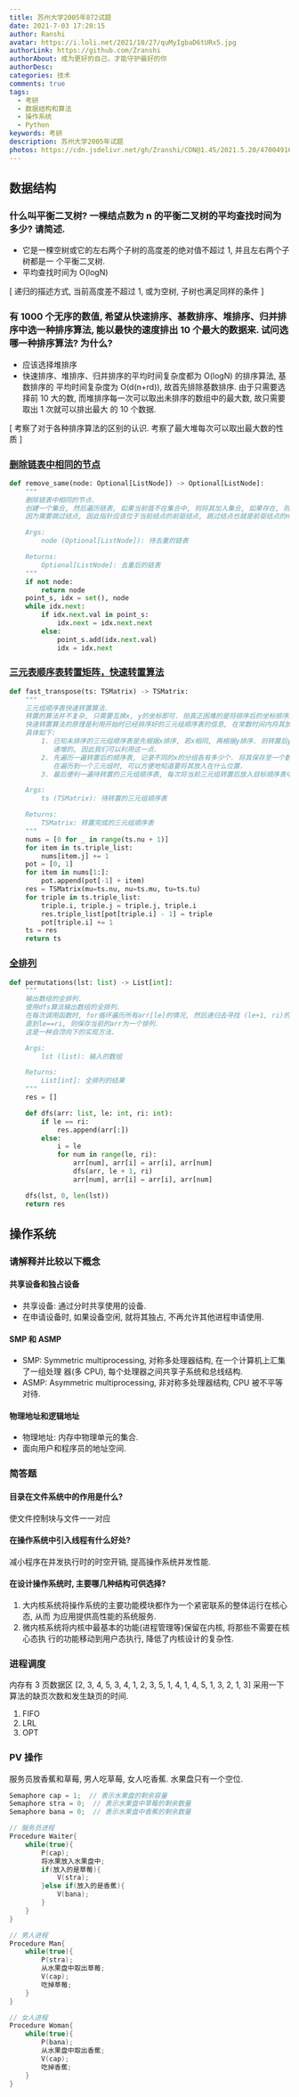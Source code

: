 ```yaml
---
title: 苏州大学2005年872试题
date: 2021-7-03 17:20:15
author: Ranshi
avatar: https://i.loli.net/2021/10/27/quMyIgbaD6tURx5.jpg
authorLink: https://github.com/Zranshi
authorAbout: 成为更好的自己，才能守护最好的你
authorDesc:
categories: 技术
comments: true
tags:
  - 考研
  - 数据结构和算法
  - 操作系统
  - Python
keywords: 考研
description: 苏州大学2005年试题
photos: https://cdn.jsdelivr.net/gh/Zranshi/CDN@1.45/2021.5.20/47004916_p0.jpg
---
```


## 数据结构

### 什么叫平衡二叉树? 一棵结点数为 n 的平衡二叉树的平均查找时间为多少? 请简述.

- 它是一棵空树或它的左右两个子树的高度差的绝对值不超过 1, 并且左右两个子树都是一
  个平衡二叉树.
- 平均查找时间为 O(logN)

[ 递归的描述方式, 当前高度差不超过 1, 或为空树, 子树也满足同样的条件 ]

### 有 1000 个无序的数值, 希望从快速排序、基数排序、堆排序、归并排序中选一种排序算法, 能以最快的速度排出 10 个最大的数据来. 试问选哪一种排序算法? 为什么?

- 应该选择堆排序
- 快速排序、堆排序、归并排序的平均时间复杂度都为 O(logN) 的排序算法, 基数排序的
  平均时间复杂度为 O(d(n+rd)), 故首先排除基数排序. 由于只需要选择前 10 大的数,
  而堆排序每一次可以取出未排序的数组中的最大数, 故只需要取出 1 次就可以排出最大
  的 10 个数据.

[ 考察了对于各种排序算法的区别的认识. 考察了最大堆每次可以取出最大数的性质 ]

### [删除链表中相同的节点](https://github.com/Zranshi/suda-problem/blob/master/src/2005/1.删除链表中相同的节点/main.py)

```python
def remove_same(node: Optional[ListNode]) -> Optional[ListNode]:
    """
    删除链表中相同的节点.
    创建一个集合, 然后遍历链表, 如果当前值不在集合中, 则将其加入集合, 如果存在, 则跳过当前结点.
    因为需要跳过结点, 因此指针应该位于当前结点的前驱结点, 跳过结点也就是前驱结点的next指向了后继结点.

    Args:
        node (Optional[ListNode]): 待去重的链表

    Returns:
        Optional[ListNode]: 去重后的链表
    """
    if not node:
        return node
    point_s, idx = set(), node
    while idx.next:
        if idx.next.val in point_s:
            idx.next = idx.next.next
        else:
            point_s.add(idx.next.val)
            idx = idx.next
```

### [三元表顺序表转置矩阵，快速转置算法](https://github.com/Zranshi/suda-problem/blob/master/src/2005/2.三元组顺序表快速转置算法/main.py)

```python
def fast_transpose(ts: TSMatrix) -> TSMatrix:
    """
    三元组顺序表快速转置算法.
    转置的算法并不复杂, 只需要互换x, y的坐标即可. 但真正困难的是将排序后的坐标排序形成顺序表.
    快速转置算法的原理是利用开始时已经排序好的三元组顺序表的信息, 在常数时间内将其放入新的三元组中.
    具体如下:
        1. 已知未排序的三元组顺序表是先根据x排序, 若x相同, 再根据y排序. 则转置后y一定是从上到下依次
           递增的, 因此我们可以利用这一点.
        2. 先遍历一遍转置后的顺序表, 记录不同的x的分组各有多少个. 将其保存至一个数组中. 这是为了
           在遍历到一个三元组时, 可以方便地知道要将其放入在什么位置.
        3. 最后便利一遍待转置的三元组顺序表, 每次将当前三元组转置后放入目标顺序表中.

    Args:
        ts (TSMatrix): 待转置的三元组顺序表

    Returns:
        TSMatrix: 转置完成的三元组顺序表
    """
    nums = [0 for _ in range(ts.nu + 1)]
    for item in ts.triple_list:
        nums[item.j] += 1
    pot = [0, 1]
    for item in nums[1:]:
        pot.append(pot[-1] + item)
    res = TSMatrix(mu=ts.nu, nu=ts.mu, tu=ts.tu)
    for triple in ts.triple_list:
        triple.i, triple.j = triple.j, triple.i
        res.triple_list[pot[triple.i] - 1] = triple
        pot[triple.i] += 1
    ts = res
    return ts
```

### [全排列](https://github.com/Zranshi/suda-problem/blob/master/src/2005/3.产生全排列/main.py)

```Python
def permutations(lst: list) -> List[int]:
    """
    输出数组的全排列.
    使用dfs算法输出数组的全排列.
    在每次调用函数时, for循环遍历所有arr[le]的情况, 然后递归去寻找 (le+1, ri)的全排列.
    直到le==ri, 则保存当前的arr为一个排列.
    这是一种自顶向下的实现方法.

    Args:
        lst (list): 输入的数组

    Returns:
        List[int]: 全排列的结果
    """
    res = []

    def dfs(arr: list, le: int, ri: int):
        if le == ri:
            res.append(arr[:])
        else:
            i = le
            for num in range(le, ri):
                arr[num], arr[i] = arr[i], arr[num]
                dfs(arr, le + 1, ri)
                arr[num], arr[i] = arr[i], arr[num]

    dfs(lst, 0, len(lst))
    return res
```

## 操作系统

### 请解释并比较以下概念

#### 共享设备和独占设备

- 共享设备: 通过分时共享使用的设备.
- 在申请设备时, 如果设备空闲, 就将其独占, 不再允许其他进程申请使用.

#### SMP 和 ASMP

- SMP: Symmetric multiprocessing, 对称多处理器结构, 在一个计算机上汇集了一组处理
  器(多 CPU), 每个处理器之间共享子系统和总线结构.
- ASMP: Asymmetric multiprocessing, 非对称多处理器结构, CPU 被不平等对待.

#### 物理地址和逻辑地址

- 物理地址: 内存中物理单元的集合.
- 面向用户和程序员的地址空间.

### 简答题

#### 目录在文件系统中的作用是什么?

使文件控制块与文件一一对应

#### 在操作系统中引入线程有什么好处?

减小程序在并发执行时的时空开销, 提高操作系统并发性能.

#### 在设计操作系统时, 主要哪几种结构可供选择?

1. 大内核系统将操作系统的主要功能模块都作为一个紧密联系的整体运行在核心态, 从而
   为应用提供高性能的系统服务.
2. 微内核系统将内核中最基本的功能(进程管理等)保留在内核, 将那些不需要在核心态执
   行的功能移动到用户态执行, 降低了内核设计的复杂性.

### 进程调度

内存有 3 页数据区 [2, 3, 4, 5, 3, 4, 1, 2, 3, 5, 1, 4, 1, 4, 5, 1, 3, 2, 1, 3]
采用一下算法的缺页次数和发生缺页的时间.

1. FIFO
2. LRL
3. OPT

### PV 操作

服务员放香蕉和草莓, 男人吃草莓, 女人吃香蕉. 水果盘只有一个空位.

```cpp
Semaphore cap = 1;  // 表示水果盘的剩余容量
Semaphore stra = 0;  // 表示水果盘中草莓的剩余数量
Semaphore bana = 0;  // 表示水果盘中香蕉的剩余数量

// 服务员进程
Procedure Waiter{
    while(true){
        P(cap);
        将水果放入水果盘中;
        if(放入的是草莓){
            V(stra);
        }else if(放入的是香蕉){
            V(bana);
        }
    }
}

// 男人进程
Procedure Man{
    while(true){
        P(stra);
        从水果盘中取出草莓;
        V(cap);
        吃掉草莓;
    }
}

// 女人进程
Procedure Woman{
    while(true){
        P(bana);
        从水果盘中取出香蕉;
        V(cap);
        吃掉香蕉;
    }
}
```

